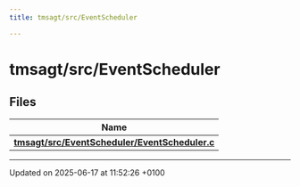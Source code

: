 ```yaml
---
title: tmsagt/src/EventScheduler

---
```


# tmsagt/src/EventScheduler



## Files

| Name           |
| -------------- |
| **[tmsagt/src/EventScheduler/EventScheduler.c](_event_scheduler_8c.md#file-eventscheduler.c)**  |






-------------------------------

Updated on 2025-06-17 at 11:52:26 +0100
